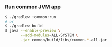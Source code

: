 ### Run common JVM app

```bash
$ ./gradlew :common:run
# or
$ ./gradlew build
$ java --enable-preview \
       --add-modules=ALL-SYSTEM \
       -jar common/build/libs/common-*-all.jar
```
